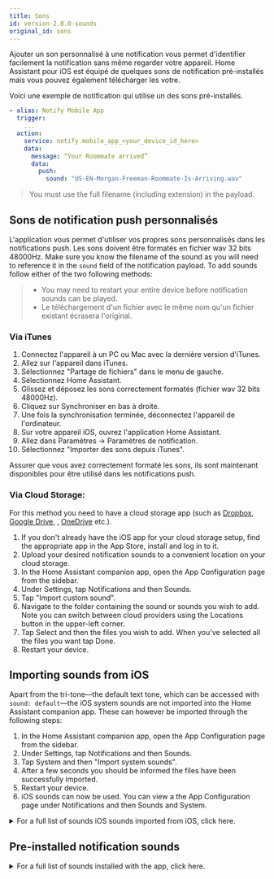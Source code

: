 ```yaml
---
title: Sons
id: version-2.0.0-sounds
original_id: sons
---
```


Ajouter un son personnalisé à une notification vous permet d'identifier facilement la notification sans même regarder votre appareil. Home Assistant pour iOS est équipé de quelques sons de notification pré-installés mais vous pouvez également télécharger les votre.

Voici une exemple de notification qui utilise un des sons pré-installés.

```yaml
- alias: Notify Mobile App
  trigger:
    ...
  action:
    service: notify.mobile_app_<your_device_id_here>
    data:
      message: “Your Roommate arrived”
      data:
        push:
          sound: "US-EN-Morgan-Freeman-Roommate-Is-Arriving.wav"
```

> You must use the full filename (including extension) in the payload.

## Sons de notification push personnalisés

L'application vous permet d'utiliser vos propres sons personnalisés dans les notifications push. Les sons doivent être formatés en fichier wav 32 bits 48000Hz. Make sure you know the filename of the sound as you will need to reference it in the `sound` field of the notification payload. To add sounds follow either of the two following methods:

> - You may need to restart your entire device before notification sounds can be played.
> - Le téléchargement d'un fichier avec le même nom qu'un fichier existant écrasera l'original.

### Via iTunes

1. Connectez l'appareil à un PC ou Mac avec la dernière version d'iTunes.
2. Allez sur l'appareil dans iTunes.
3. Sélectionnez "Partage de fichiers" dans le menu de gauche.
4. Sélectionnez Home Assistant.
5. Glissez et déposez les sons correctement formatés (fichier wav 32 bits 48000Hz).
6. Cliquez sur Synchroniser en bas à droite.
7. Une fois la synchronisation terminée, déconnectez l'appareil de l'ordinateur.
8. Sur votre appareil iOS, ouvrez l'application Home Assistant.
9. Allez dans Paramètres -> Paramètres de notification.
10. Sélectionnez "Importer des sons depuis iTunes".

Assurer que vous avez correctement formaté les sons, ils sont maintenant disponibles pour être utilisé dans les notifications push.

### Via Cloud Storage:

For this method you need to have a cloud storage app (such as [Dropbox](https://www.dropbox.com), [Google Drive](https://www.google.com/drive/), <iCloud>, [OneDrive](https://onedrive.live.com/) etc.).

1. If you don't already have the iOS app for your cloud storage setup, find the appropriate app in the App Store, install and log in to it.
2. Upload your desired notification sounds to a convenient location on your cloud storage.
3. In the Home Assistant companion app, open the App Configuration page from the sidebar.
4. Under Settings, tap Notifications and then Sounds.
5. Tap "Import custom sound".
6. Navigate to the folder containing the sound or sounds you wish to add. Note you can switch between cloud providers using the Locations button in the upper-left corner.
7. Tap Select and then the files you wish to add. When you've selected all the files you want tap Done.
8. Restart your device.

## Importing sounds from iOS

Apart from the tri-tone—the default text tone, which can be accessed with `sound: default`—the iOS system sounds are not imported into the Home Assistant companion app. These can however be imported through the following steps:

1. In the Home Assistant companion app, open the App Configuration page from the sidebar.
2. Under Settings, tap Notifications and then Sounds.
3. Tap System and then "Import system sounds".
4. After a few seconds you should be informed the files have been successfully imported.
5. Restart your device.
6. iOS sounds can now be used. You can view a the App Configuration page under Notifications and then Sounds and System.

<details><summary>For a full list of sounds iOS sounds imported from iOS, click here.</summary> This list is representative for iOS 12, the actual list of imported sounds may vary depending on the configuration of your device and iOS version.

<p>
  ```text 3rdParty_DirectionDown_Haptic.caf 3rdParty_DirectionUp_Haptic.caf 3rdParty_Failure_Haptic.caf 3rdParty_Retry_Haptic.caf 3rdParty_Start_Haptic.caf 3rdParty_Stop_Haptic.caf 3rdParty_Success_Haptic.caf access_scan_complete.caf AccessSanComplete_Haptic acknowledgment_received.caf acknowledgment_sent.caf alarm.caf Alarm_Haptic.caf Alarm_Nightstand_Haptic.caf Alert_3rdParty_Haptic.caf Alert_3rdParty_Salient_Haptic.caf Alert_ActivityFriendsGoalAttained_Haptic.caf Alert_ActivityGoalAttained_Haptic.caf Alert_ActivityGoalAttained_Salient_Haptic.caf Alert_ActivityGoalBehind_Haptic.caf Alert_ActivityGoalBehind_Salient_Haptic.caf Alert_ActivityGoalClose_Haptic.caf Alert_BatteryLow_10p_Haptic.caf Alert_BatteryLow_5p_Haptic.caf Alert_BatteryLow_5p_Salient_Haptic.caf Alert_Calendar_Haptic.caf Alert_Calendar_Salient_Haptic.caf Alert_Health_Haptic.caf Alert_Mail_Haptic.caf Alert_Mail_Salient_Haptic.caf Alert_MapsDirectionsInApp_Haptic.caf Alert_Messages_1_Haptic.caf Alert_Messages_1_Salient_Haptic.caf Alert_Messages_2_Haptic.caf Alert_Messages_3_Haptic.caf Alert_PassbookBalance_Haptic.caf Alert_PassbookGeofence_Haptic.caf Alert_PassbookGeofence_Salient_Haptic.caf Alert_PhotostreamActivity_Haptic.caf Alert_ReminderDue_Haptic.caf Alert_ReminderDue_Salient_Haptic.caf Alert_SpartanConnected_LowLatency_Haptic.caf Alert_SpartanConnecting_Haptic.caf Alert_SpartanConnecting_LowLatency_Haptic.caf Alert_SpartanDisconnected_LowLatency_Haptic.caf Alert_Voicemail_Haptic.caf Alert_Voicemail_Salient_Haptic.caf Alert_WalkieTalkie_Haptic.caf Anticipate.caf AutoUnlock_Haptic.caf BatteryMagsafe_Haptic.caf Beat_Haptic.caf begin_record.caf Bloom.caf BuddyMigrationStart_Haptic.caf BuddyPairingFailure_Haptic.caf BuddyPairingRemoteConnection_Haptic.caf BuddyPairingRemoteTap_Haptic.caf BuddyPairingSuccess_Haptic.caf busy_tone_ansi.caf busy_tone_cept.caf call_waiting_tone_ansi.caf call_waiting_tone_cept.caf Calypso.caf camera_shutter_burst.caf camera_shutter_burst_begin.caf camera_shutter_burst_end.caf camera_timer_countdown.caf camera_timer_final_second.caf CameraCountdownImminent_Haptic.caf CameraCountdownTick_Haptic.caf CameraShutter_Haptic.caf Choo_Choo.caf connect_power.caf ct-busy.caf ct-call-waiting.caf ct-congestion.caf ct-error.caf ct-keytone2.caf ct-path-ack.caf Descent.caf Detent_Haptic.caf DoNotDisturb_Haptic.caf dtmf-0.caf dtmf-1.caf dtmf-2.caf dtmf-3.caf dtmf-4.caf dtmf-5.caf dtmf-6.caf dtmf-7.caf dtmf-8.caf dtmf-9.caf dtmf-pound.caf dtmf-star.caf end_call_tone_cept.caf end_record.caf engage_power.caf engage_power_short.caf ET_BeginNotification_Haptic.caf ET_BeginNotification_Salient_Haptic.caf ET_RemoteTap_Receive_Haptic.caf ET_RemoteTap_Send_Haptic.caf Fanfare.caf focus_change_app_icon.caf focus_change_keyboard.caf focus_change_large.caf focus_change_small.caf go_to_sleep_alert.caf GoToSleep_Haptic.caf HealthNotificaiton.caf HourlyChime_Haptic.caf HummingbirdCompletion_Haptic.caf HummingbirdNotification_Haptic.caf jbl_ambiguous.caf jbl_begin.caf jbl_cancel.caf jbl_confirm.caf jbl_no_match.caf key_press_click.caf key_press_delete.caf key_press_modifier.caf keyboard_press_clear.caf keyboard_press_delete.caf keyboard_press_normal.caf Ladder.caf lock.caf long_low_short_high.caf low_power.caf mail-sent.caf MessagesIncoming_Haptic.caf MessagesOutgoing_Haptic.caf middle_9_short_double_low.caf Minuet.caf multiway_invitation.caf MultiwayInvitation.caf MultiwayJoin.caf MultiwayLeave.caf navigation_pop.caf navigation_push.caf NavigationGenericManeuver_Haptic.caf NavigationGenericManeuver_Salient_Haptic.caf NavigationLeftTurn_Haptic.caf NavigationLeftTurn_Salient_Haptic.caf NavigationRightTurn_Haptic.caf NavigationRightTurn_Salient_Haptic.caf new-mail.caf News_Flash.caf nfc_scan_complete.caf Noir.caf Notification_Haptic.caf Notification_Salient_Haptic.caf OnOffPasscodeFailure_Haptic.caf OnOffPasscodeUnlock_Haptic.caf OnOffPasscodeUnlockCampanion_Haptic.caf OrbExit_Haptic.caf OrbLayers_Haptic.caf payment_failure.caf payment_success.caf PhoneAnswer_Haptic.caf PhoneHangUp_Haptic.caf PhoneHold_Haptic.caf photoShutter.caf PhotosZoomDetent_Haptic.caf Preview_AudioAndHaptic.caf QB_Dictation_Haptic.caf QB_Dictation_Off_Haptic.caf ReceivedMessage.caf RemoteCameraShutterBurstBegin_Haptic.caf RemoteCameraShutterBurstEnd_Haptic.caf ringback_tone_ansi.caf ringback_tone_aus.caf ringback_tone_cept.caf ringback_tone_hk.caf ringback_tone_uk.caf RingerChanged.caf Ringtone_2_Ducked_Haptic-sashimi.caf Ringtone_2_Haptic-sashimi.caf Ringtone_UK_Haptic.caf Ringtone_US_Haptic.caf RingtoneDucked_UK_Haptic.caf RingtoneDucked_US_Haptic.caf SalientNotification_Haptic.caf SedentaryTimer_Haptic.caf SedentaryTimer_Salient_Haptic.caf SentMessage.caf shake.caf Sherwood_Forest.caf short_double_high.caf short_double_low.caf short_low_high.caf SIMToolkitCallDropped.caf SIMToolkitGeneralBeep.caf SIMToolkitNegativeACK.caf SIMToolkitPositiveACK.caf SIMToolkitSMS.caf SiriAutoSend_Haptic.caf SiriStart_Haptic.caf SiriStopFailure_Haptic.caf SiriStopSuccess_Haptic.caf sms-received1.caf sms-received1.caf sms-received2.caf sms-received3.caf sms-received4.caf sms-received5.caf sms-received6.caf SOSEmergencyContactTextPrompt_Haptic.caf SOSFallDetection_Haptic-Newton.caf Spell.caf Stockholm_Haptic.caf StockholmActive_Haptic.caf StockholmActiveSingleCycle_Haptic.caf StockholmFailure_Haptic.caf StopwatchLap_Haptic.caf StopwatchReset_Haptic.caf StopwatchStart_Haptic.caf StopwatchStop_Haptic.caf Suspense.caf Swish.caf SwTest1_Haptic.caf SystemStartup_Haptic.caf Telegraph.caf Timer_Haptic.caf TimerCancel_Haptic.caf TimerPause_Haptic.caf TimerStart_Haptic.caf TimerWheelHoursDetent_Haptic.caf TimerWheelMinutesDetent_Haptic.caf Tink.caf Tiptoes.caf Tock.caf tweet_sent.caf Typewriters.caf UISwipe_Haptic.caf UISwitch_Off_Haptic.caf UISwitch_On_Haptic.caf Update.caf ussd.caf vc~ended.caf vc~invitation-accepted.caf vc~ringing.caf vc~ringing_watch.caf VoiceOver_Click_Haptic.caf WalkieTalkieActiveEnd_Haptic.caf WalkieTalkieActiveStart_Haptic.caf WalkieTalkieReceiveEnd_Haptic.caf WalkieTalkieReceiveStart_Haptic.caf warsaw.caf Warsaw_Haptic.caf wheels_of_time.caf WorkoutComplete_Haptic.caf WorkoutCompleteAutoDetect.caf WorkoutCountdown_Haptic.caf WorkoutPaceAbove.caf WorkoutPaceBelow.caf WorkoutPaused_Haptic.caf WorkoutPressStart_Haptic.caf WorkoutResumed_Haptic.caf WorkoutResumedAutoDetect.caf WorkoutSaved_Haptic.caf WorkoutSelect_Haptic.caf WorkoutStartAutoDetect.caf ```
</p>

</details>

## Pre-installed notification sounds

<details><summary>For a full list of sounds installed with the app, click here.</summary>

<p>
  ```text US-EN-Alexa-Back-Door-Opened.wav US-EN-Alexa-Back-Door-Unlocked.wav US-EN-Alexa-Basement-Door-Opened.wav US-EN-Alexa-Basement-Door-Unlocked.wav US-EN-Alexa-Boyfriend-Is-Arriving.wav US-EN-Alexa-Daughter-Is-Arriving.wav US-EN-Alexa-Front-Door-Opened.wav US-EN-Alexa-Front-Door-Unlocked.wav US-EN-Alexa-Garage-Door-Opened.wav US-EN-Alexa-Girlfriend-Is-Arriving.wav US-EN-Alexa-Good-Morning.wav US-EN-Alexa-Good-Night.wav US-EN-Alexa-Husband-Is-Arriving.wav US-EN-Alexa-Mail-Has-Arrived.wav US-EN-Alexa-Motion-At-Back-Door.wav US-EN-Alexa-Motion-At-Front-Door.wav US-EN-Alexa-Motion-Detected-Generic.wav US-EN-Alexa-Motion-In-Back-Yard.wav US-EN-Alexa-Motion-In-Basement.wav US-EN-Alexa-Motion-In-Front-Yard.wav US-EN-Alexa-Motion-In-Garage.wav US-EN-Alexa-Patio-Door-Opened.wav US-EN-Alexa-Patio-Door-Unlocked.wav US-EN-Alexa-Smoke-Detected-Generic.wav US-EN-Alexa-Smoke-Detected-In-Basement.wav US-EN-Alexa-Smoke-Detected-In-Garage.wav US-EN-Alexa-Smoke-Detected-In-Kitchen.wav US-EN-Alexa-Son-Is-Arriving.wav US-EN-Alexa-Water-Detected-Generic.wav US-EN-Alexa-Water-Detected-In-Basement.wav US-EN-Alexa-Water-Detected-In-Garage.wav US-EN-Alexa-Water-Detected-In-Kitchen.wav US-EN-Alexa-Welcome-Home.wav US-EN-Alexa-Wife-Is-Arriving.wav US-EN-Daisy-Back-Door-Motion.wav US-EN-Daisy-Back-Door-Open.wav US-EN-Daisy-Front-Door-Motion.wav US-EN-Daisy-Front-Door-Open.wav US-EN-Daisy-Front-Window-Open.wav US-EN-Daisy-Garage-Door-Open.wav US-EN-Daisy-Guest-Bath-Leak.wav US-EN-Daisy-Kitchen-Sink-Leak.wav US-EN-Daisy-Kitchen-Window-Open.wav US-EN-Daisy-Laundry-Room-Leak.wav US-EN-Daisy-Master-Bath-Leak.wav US-EN-Daisy-Master-Bedroom-Window-Open.wav US-EN-Daisy-Office-Window-Open.wav US-EN-Daisy-Refrigerator-Leak.wav US-EN-Daisy-Water-Heater-Leak.wav US-EN-Morgan-Freeman-Back-Door-Closed.wav US-EN-Morgan-Freeman-Back-Door-Locked.wav US-EN-Morgan-Freeman-Back-Door-Opened.wav US-EN-Morgan-Freeman-Back-Door-Unlocked.wav US-EN-Morgan-Freeman-Basement-Door-Closed.wav US-EN-Morgan-Freeman-Basement-Door-Locked.wav US-EN-Morgan-Freeman-Basement-Door-Opened.wav US-EN-Morgan-Freeman-Basement-Door-Unlocked.wav US-EN-Morgan-Freeman-Boss-Is-Arriving.wav US-EN-Morgan-Freeman-Boyfriend-Is-Arriving.wav US-EN-Morgan-Freeman-Cleaning-Supplies-Closet-Opened.wav US-EN-Morgan-Freeman-Coworker-Is-Arriving.wav US-EN-Morgan-Freeman-Daughter-Is-Arriving.wav US-EN-Morgan-Freeman-Friend-Is-Arriving.wav US-EN-Morgan-Freeman-Front-Door-Closed.wav US-EN-Morgan-Freeman-Front-Door-Locked.wav US-EN-Morgan-Freeman-Front-Door-Opened.wav US-EN-Morgan-Freeman-Front-Door-Unlocked.wav US-EN-Morgan-Freeman-Garage-Door-Closed.wav US-EN-Morgan-Freeman-Garage-Door-Opened.wav US-EN-Morgan-Freeman-Girlfriend-Is-Arriving.wav US-EN-Morgan-Freeman-Good-Morning.wav US-EN-Morgan-Freeman-Good-Night.wav US-EN-Morgan-Freeman-Liquor-Cabinet-Opened.wav US-EN-Morgan-Freeman-Motion-Detected.wav US-EN-Morgan-Freeman-Motion-In-Basement.wav US-EN-Morgan-Freeman-Motion-In-Bedroom.wav US-EN-Morgan-Freeman-Motion-In-Game-Room.wav US-EN-Morgan-Freeman-Motion-In-Garage.wav US-EN-Morgan-Freeman-Motion-In-Kitchen.wav US-EN-Morgan-Freeman-Motion-In-Living-Room.wav US-EN-Morgan-Freeman-Motion-In-Theater.wav US-EN-Morgan-Freeman-Motion-In-Wine-Cellar.wav US-EN-Morgan-Freeman-Patio-Door-Closed.wav US-EN-Morgan-Freeman-Patio-Door-Locked.wav US-EN-Morgan-Freeman-Patio-Door-Opened.wav US-EN-Morgan-Freeman-Patio-Door-Unlocked.wav US-EN-Morgan-Freeman-Roommate-Is-Arriving.wav US-EN-Morgan-Freeman-Searching-For-Car-Keys.wav US-EN-Morgan-Freeman-Setting-The-Mood.wav US-EN-Morgan-Freeman-Smartthings-Detected-A-Flood.wav US-EN-Morgan-Freeman-Smartthings-Detected-Carbon-Monoxide.wav US-EN-Morgan-Freeman-Smartthings-Detected-Smoke.wav US-EN-Morgan-Freeman-Smoke-Detected-In-Basement.wav US-EN-Morgan-Freeman-Smoke-Detected-In-Garage.wav US-EN-Morgan-Freeman-Smoke-Detected-In-Kitchen.wav US-EN-Morgan-Freeman-Someone-Is-Arriving.wav US-EN-Morgan-Freeman-Son-Is-Arriving.wav US-EN-Morgan-Freeman-Starting-Movie-Mode.wav US-EN-Morgan-Freeman-Starting-Party-Mode.wav US-EN-Morgan-Freeman-Starting-Romance-Mode.wav US-EN-Morgan-Freeman-Turning-Off-All-The-Lights.wav US-EN-Morgan-Freeman-Turning-Off-The-Air-Conditioner.wav US-EN-Morgan-Freeman-Turning-Off-The-Bar-Lights.wav US-EN-Morgan-Freeman-Turning-Off-The-Chandelier.wav US-EN-Morgan-Freeman-Turning-Off-The-Family-Room-Lights.wav US-EN-Morgan-Freeman-Turning-Off-The-Hallway-Lights.wav US-EN-Morgan-Freeman-Turning-Off-The-Kitchen-Light.wav US-EN-Morgan-Freeman-Turning-Off-The-Light.wav US-EN-Morgan-Freeman-Turning-Off-The-Lights.wav US-EN-Morgan-Freeman-Turning-Off-The-Mood-Lights.wav US-EN-Morgan-Freeman-Turning-Off-The-TV.wav US-EN-Morgan-Freeman-Turning-On-The-Air-Conditioner.wav US-EN-Morgan-Freeman-Turning-On-The-Bar-Lights.wav US-EN-Morgan-Freeman-Turning-On-The-Chandelier.wav US-EN-Morgan-Freeman-Turning-On-The-Family-Room-Lights.wav US-EN-Morgan-Freeman-Turning-On-The-Hallway-Lights.wav US-EN-Morgan-Freeman-Turning-On-The-Kitchen-Light.wav US-EN-Morgan-Freeman-Turning-On-The-Light.wav US-EN-Morgan-Freeman-Turning-On-The-Lights.wav US-EN-Morgan-Freeman-Turning-On-The-Mood-Lights.wav US-EN-Morgan-Freeman-Turning-On-The-TV.wav US-EN-Morgan-Freeman-Vacate-The-Premises.wav US-EN-Morgan-Freeman-Water-Detected-In-Basement.wav US-EN-Morgan-Freeman-Water-Detected-In-Garage.wav US-EN-Morgan-Freeman-Water-Detected-In-Kitchen.wav US-EN-Morgan-Freeman-Welcome-Home.wav US-EN-Morgan-Freeman-Wife-Is-Arriving.wav ```
</p>

</details>